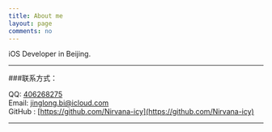 ```yaml
---
title: About me
layout: page
comments: no
---
```


iOS Developer in Beijing.

----

###联系方式：        

QQ: [406268275]()  
Email: [jinglong.bi@icloud.com](mailto:jinglong.bi@icloud.com)  
GitHub : [https://github.com/Nirvana-icy](https://github.com/Nirvana-icy)      

----

